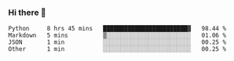 ### Hi there 👋

<!--
**skywalkerwang98/skywalkerwang98** is a ✨ _special_ ✨ repository because its `README.md` (this file) appears on your GitHub profile.

Here are some ideas to get you started:

- 🔭 I’m currently working on ...
- 🌱 I’m currently learning ...
- 👯 I’m looking to collaborate on ...
- 🤔 I’m looking for help with ...
- 💬 Ask me about ...
- 📫 How to reach me: ...
- 😄 Pronouns: ...
- ⚡ Fun fact: ...
-->

<!--START_SECTION:waka-->

```text
Python     8 hrs 45 mins   ████████████████████████▓   98.44 %
Markdown   5 mins          ▒░░░░░░░░░░░░░░░░░░░░░░░░   01.06 %
JSON       1 min           ░░░░░░░░░░░░░░░░░░░░░░░░░   00.25 %
Other      1 min           ░░░░░░░░░░░░░░░░░░░░░░░░░   00.25 %
```

<!--END_SECTION:waka-->
